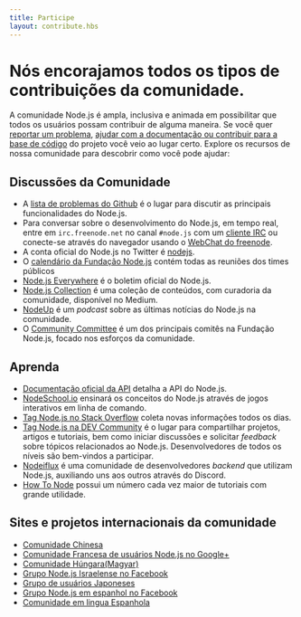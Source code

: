 ```yaml
---
title: Participe
layout: contribute.hbs
---
```


# Nós encorajamos todos os tipos de contribuições da comunidade.

A comunidade Node.js é ampla, inclusiva e animada em possibilitar que todos os usuários possam contribuir de alguma maneira. Se você quer [reportar um problema](https://github.com/nodejs/node/issues), [ajudar com a documentação ou contribuir para a base de código](/pt-br/get-involved/contribute/) do projeto você veio ao lugar certo. Explore os recursos de nossa comunidade para descobrir como você pode ajudar:

## Discussões da Comunidade

- A [lista de problemas do Github](https://github.com/nodejs/node/issues) é o lugar para discutir as principais funcionalidades do Node.js.
- Para conversar sobre o desenvolvimento do Node.js, em tempo real, entre em  `irc.freenode.net` no canal `#node.js` com um [cliente IRC](http://en.wikipedia.org/wiki/Comparison_of_Internet_Relay_Chat_clients) ou conecte-se através do navegador usando o [WebChat do freenode](http://webchat.freenode.net/?channels=node.js).
- A conta oficial do Node.js no Twitter é [nodejs](https://twitter.com/nodejs).
- O [calendário da Fundação Node.js](https://nodejs.org/calendar) contém todas as reuniões dos times públicos
- [Node.js Everywhere](https://newsletter.nodejs.org) é o boletim oficial do Node.js.
- [Node.js Collection](https://medium.com/the-node-js-collection) é uma coleção de conteúdos, com curadoria da comunidade, disponível no Medium.
- [NodeUp](http://nodeup.com) é um _podcast_ sobre as últimas notícias do Node.js na comunidade.
- O [Community Committee](https://github.com/nodejs/community-committee) é um dos principais comitês na Fundação Node.js, focado nos esforços da comunidade.


## Aprenda

- [Documentação oficial da API](/api) detalha a API do Node.js.
- [NodeSchool.io](http://nodeschool.io) ensinará os conceitos do Node.js através de jogos interativos em linha de comando.
- [Tag Node.js no Stack Overflow](http://stackoverflow.com/questions/tagged/node.js) coleta novas informações todos os dias.
- [Tag Node.js na DEV Community](https://dev.to/t/node) é o lugar para compartilhar projetos, artigos e tutoriais, bem como iniciar discussões e solicitar _feedback_ sobre tópicos relacionados ao Node.js. Desenvolvedores de todos os níveis são bem-vindos a participar.
- [Nodeiflux](https://discordapp.com/invite/vUsrbjd) é uma comunidade de desenvolvedores _backend_ que utilizam Node.js, auxiliando uns aos outros através do Discord.
- [How To Node](http://howtonode.org/) possui um número cada vez maior de tutoriais com grande utilidade.

## Sites e projetos internacionais da comunidade

- [Comunidade Chinesa](http://cnodejs.org)
- [Comunidade Francesa de usuários Node.js no Google+](https://plus.google.com/communities/113346206415381691435)
- [Comunidade Húngara(Magyar)](http://nodehun.blogspot.com/)
- [Grupo Node.js Israelense no Facebook](https://www.facebook.com/groups/node.il/)
- [Grupo de usuários Japoneses](http://nodejs.jp/)
- [Grupo Node.js em espanhol no Facebook](https://www.facebook.com/groups/node.es/)
- [Comunidade em lingua Espanhola](http://nodehispano.com)
